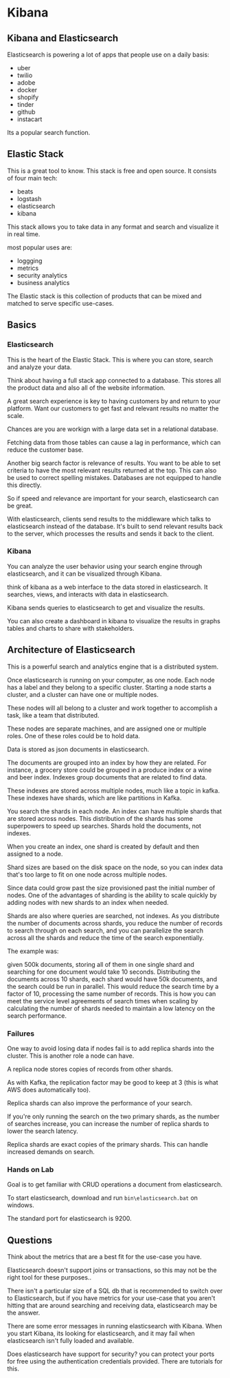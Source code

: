 # Kibana

## Kibana and Elasticsearch

Elasticsearch is powering a lot of apps that people use on a daily basis:

- uber
- twilio
- adobe
- docker
- shopify
- tinder
- github
- instacart

Its a popular search function.

## Elastic Stack

This is a great tool to know. This stack is free and open source. It consists of four main tech:

- beats
- logstash
- elasticsearch
- kibana

This stack allows you to take data in any format and search and visualize it in real time.

most popular uses are:

- loggging
- metrics
- security analytics
- business analytics

The Elastic stack is this collection of products that can be mixed and matched to serve specific use-cases.

## Basics

### Elasticsearch

This is the heart of the Elastic Stack. This is where you can store, search and analyze your data.

Think about having a full stack app connected to a database. This stores all the product data and also all of the website information.

A great search experience is key to having customers by and return to your platform. Want our customers to get fast and relevant results no matter the scale.

Chances are you are workign with a large data set in a relational database.

Fetching data from those tables can cause a lag in performance, which can reduce the customer base.

Another big search factor is relevance of results. You want to be able to set criteria to have the most relevant results returned at the top. This can also be used to correct spelling mistakes. Databases are not equipped to handle this directly.

So if speed and relevance are important for your search, elasticsearch can be great.

With elasticsearch, clients send results to the middleware which talks to elasticsearch instead of the database. It's built to send relevant results back to the server, which processes the results and sends it back to the client.

### Kibana

You can analyze the user behavior using your search engine through elasticsearch, and it can be visualized through Kibana.

think of kibana as a web interface to the data stored in elasticsearch. It searches, views, and interacts with data in elasticsearch.

Kibana sends queries to elasticsearch to get and visualize the results.

You can also create a dashboard in kibana to visualize the results in graphs tables and charts to share with stakeholders.

## Architecture of Elasticsearch

This is a powerful search and analytics engine that is a distributed system.

Once elasticsearch is running on your computer, as one node. Each node has a label and they belong to a specific cluster. Starting a node starts a cluster, and a cluster can have one or multiple nodes.

These nodes will all belong to a cluster and work together to accomplish a task, like a team that distributed.

These nodes are separate machines, and are assigned one or multiple roles. One of these roles could be to hold data.

Data is stored as json documents in elasticsearch.

The documents are grouped into an index by how they are related. For instance, a grocery store could be grouped in a produce index or a wine and beer index. Indexes group documents that are related to find data.

These indexes are stored across multiple nodes, much like a topic in kafka. These indexes have shards, which are like partitions in Kafka.

You search the shards in each node. An index can have multiple shards that are stored across nodes. This distribution of the shards has some superpowers to speed up searches. Shards hold the documents, not indexes.

When you create an index, one shard is created by default and then assigned to a node.

Shard sizes are based on the disk space on the node, so you can index data that's too large to fit on one node across multiple nodes.

Since data could grow past the size provisioned past the initial number of nodes. One of the advantages of sharding is the ability to scale quickly by adding nodes with new shards to an index when needed.

Shards are also where queries are searched, not indexes. As you distribute the number of documents across shards, you reduce the number of records to search through on each search, and you can parallelize the search across all the shards and reduce the time of the search exponentially.

The example was:

given 500k documents, storing all of them in one single shard and searching for one document would take 10 seconds. Distributing the documents across 10 shards, each shard would have 50k documents, and the search could be run in parallel. This would reduce the search time by a factor of 10, processing the same number of records. This is how you can meet the service level agreements of search times when scaling by calculating the number of shards needed to maintain a low latency on the search performance.

### Failures

One way to avoid losing data if nodes fail is to add replica shards into the cluster. This is another role a node can have.

A replica node stores copies of records from other shards.

As with Kafka, the replication factor may be good to keep at 3 (this is what AWS does automatically too).

Replica shards can also improve the performance of your search.

If you're only running the search on the two primary shards, as the number of searches increase, you can increase the number of replica shards to lower the search latency.

Replica shards are exact copies of the primary shards. This can handle increased demands on search.

### Hands on Lab

Goal is to get familiar with CRUD operations a document from elasticsearch.

To start elasticsearch, download and run `bin\elasticsearch.bat` on windows.

The standard port for elasticsearch is 9200.

## Questions

Think about the metrics that are a best fit for the use-case you have.

Elasticsearch doesn't support joins or transactions, so this may not be the right tool for these purposes..

There isn't a particular size of a SQL db that is recommended to switch over to Elasticsearch, but if you have metrics for your use-case that you aren't hitting that are around searching and receiving data, elasticsearch may be the answer.

There are some error messages in running elasticsearch with Kibana. When you start Kibana, its looking for elasticsearch, and it may fail when elasticsearch isn't fully loaded and available.

Does elasticsearch have support for security? you can protect your ports for free using the authentication credentials provided. There are tutorials for this.
